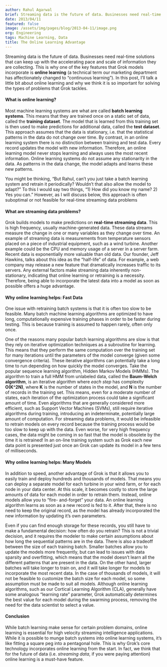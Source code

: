 ```yaml
---
author: Rahul Agarwal
brief: Streaming data is the future of data. Businesses need real-time solutions that can keep up with the accelerating pace and scale of information they are
date: 2013/04/11
featured: false
image: /assets/img/pages/blog/2013-04-11/image.png
org: Engineering
tags: Machine Learning, Data
title: The Online Learning Advantage
---
```


Streaming data is the future of data. Businesses need real-time solutions that
can keep up with the accelerating pace and scale of information they are
collecting. This is why one of the key features that Grok models incorporate is
**online learning** (a technical term our marketing department has
affectionately changed to “continuous learning”). In this post, I’ll talk a
little bit about online learning and why we think it is so important for solving
the types of problems that Grok tackles.

#### What is online learning?

Most machine learning systems are what are called **batch learning systems**.
This means that they are trained once on a static set of data, called the
**training dataset**. The model that is learned from this training set is then
used to make predictions for additional data, called the **test dataset**. This
approach assumes that the data is stationary, i.e. that the statistical patterns
in the data do not change over time. By contrast, in an online learning system
there is no distinction between training and test data. Every record updates the
model with new information. Therefore, an online learning model never stops
learning and always uses the most recent information. Online learning systems do
not assume any stationarity in the data. As patterns in the data change, the
model adapts and learns these new patterns.

You might be thinking, “But Rahul, can’t you just take a batch learning system
and retrain it periodically? Wouldn’t that also allow the model to adapt?” To
this I would say two things, “1) How did you know my name? 2) Yes you can.”
However, as I will discuss below, this approach is often suboptimal or not
feasible for real-time streaming data problems

#### What are streaming data problems?

Grok builds models to make predictions on **real-time streaming data**. This is
high frequency, usually machine-generated data. These data streams measure the
change in one or many variables as they change over time. An example of
streaming data is measurements from temperature sensors placed on a piece of
industrial equipment, such as a wind turbine. Another example could be the CPU
and memory usage of a server in a server farm. Recent data is exponentially more
valuable than old data. Our founder, Jeff Hawkins, talks about this idea as the
“half-life” of data. For example, a web company may release a new feature that
dramatically increases traffic to its servers. Any external factors make
streaming data inherently non-stationary, indicating that online learning or
retraining is a necessity. Therefore, being able to incorporate the latest data
into a model as soon as possible offers a huge advantage.

#### Why online learning helps: Fast Data

One issue with retraining batch systems is that it is often too slow to be
feasible. Many batch machine learning algorithms are optimized to have long,
computationally expensive training phases in order to be faster during testing.
This is because training is assumed to happen rarely, often only once.

One of the reasons many popular batch learning algorithms are slow is that they
rely on iterative optimization techniques as a subroutine for learning. This
means that they perform the same computation over the training set for many
iterations until the parameters of the model converge (given some convergence
criteria). These iterative algorithms can potentially take a long time to run
depending on how quickly the model converges. Take the popular sequence learning
algorithm, Hidden Markov Models (HMMs). The algorithm to train a full HMM from
unlabeled data, called the **Baum-Welch algorithm**, is an iterative algorithm
where *each step* has complexity **O(K^2N)**, where **K** is the number of
states in the model, and **N** is the number of records in the training set.
This means, even for a moderate number of states, each iteration of the
optimization process could take a significant amount of time. Even algorithms
that are generally considered more efficient, such as Support Vector Machines
(SVMs), still require iterative algorithms during training, introducing an
indeterminate, potentially large amount of computation. For streaming data
problems, it would be infeasible to retrain models on every record because the
training process would be too slow to keep up with the data. Even worse, for
very high frequency cases, the data might be coming in so fast that the model is
obsolete by the time it is retrained! In an on-line training system such as Grok
each new data point is presented just once an Grok can update its model in a few
tens of milliseconds.

#### Why online learning helps: Many Models

In addition to speed, another advantage of Grok is that it allows you to easily
train and deploy hundreds and thousands of models. That means you can deploy a
separate model for each turbine in your wind farm, or for each node in your data
center. At this scale, it becomes costly to store the large amounts of data for
each model in order to retrain them. Instead, online models allow you to “fire-
and-forget” your data. An online learning algorithm learns as soon as a new
record is fed to it. After that, there is no need to keep the original record,
as the model has already incorporated the new information by updating it’s own
parameters.

Even if you can find enough storage for these records, you still have to make a
fundamental decision: how often do you retrain? This is not a trivial decision,
and it requires the modeler to make certain assumptions about how long the
sequential patterns are in the data. There is also a tradeoff between the size
of each training batch. Smaller batches allow you to update the models more
frequently, but can lead to issues with data sparsity and overfitting, which
means that the model doesn’t learn all the different patterns that are present
in the data. On the other hand, larger batches will take longer to train on, and
it will take longer for models to incorporate the most recent data. In the case
of thousands of models, it will not be feasible to customize the batch size for
each model, so some assumption must be made to suit all models. Although online
learning algorithms, such as our Cortical Learning Algorithm (CLA), generally
have some analogous “learning rate” parameter, Grok automatically determines the
best value for each model during the swarming process, removing the need for the
data scientist to select a value.

#### Conclusion

While batch learning make sense for certain problem domains, online learning is
essential for high velocity streaming intelligence applications. While it is
possible to munge batch systems into online learning systems, it’s like fitting
a square peg into a pentagonal hole. This is why Grok’s core technology
incorporates online learning from the start.  In fact, we think that for the
future of data (i.e. *streaming data*, if you were paying attention) online
learning is a must-have feature.
